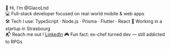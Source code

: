 👋 Hi, I’m @GiacoLnd  
💻 Full-stack developer focused on real-world mobile & web apps  
🛠️ Tech I use: TypeScript · Node.js · Prisma · Flutter · React 
🏢 Working in a startup in Strasbourg  
📬 Reach me out ! [LinkedIn](https://www.linkedin.com/in/giacomo-landolfo-406268273)
🎮 Fun fact: ex-chef turned dev — still addicted to RPGs  
